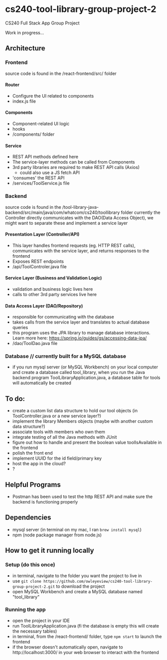# cs240-tool-library-group-project-2
CS240 Full Stack App Group Project

Work in progress...

## Architecture
### Frontend
source code is found in the /react-frontend/src/ folder
#### Router
- Configure the UI related to components
- index.js file
#### Components
- Component-related UI logic
- hooks
- /components/ folder
#### Service
- REST API methods defined here
- The service-layer methods can be called from Components
- 3rd party libraries are required to make REST API calls (Axios)
	- could also use a JS fetch API
- 'consumes' the REST API
- /services/ToolService.js file

### Backend 
source code is found in the /tool-library-java-backend/src/main/java/com/whatcom/cs240/toollibrary folder
currently the Controller directly communicates with the DAO(Data Access Object), we might want to separate these and implement a service layer
#### Presentation Layer (Controller/API)
- This layer handles frontend requests (eg. HTTP REST calls), communicates with the service layer, and returns responses to the frontend
- Exposes REST endpoints
- /api/ToolControler.java file
#### Service Layer (Business and Validation Logic)
- validation and business logic lives here
- calls to other 3rd party services live here
#### Data Access Layer (DAO/Repository)
- responsible for communicating with the database
- takes calls from the service layer and translates to actual database queries
- this program uses the JPA library to manage database interactions.  Learn more here: https://spring.io/guides/gs/accessing-data-jpa/
- /dao/ToolDao.java file
### Database // currently built for a MySQL database
- if you run mysql server (or MySQL Workbench) on your local computer and create a database called tool_library, when you run the Java backend program ToolLibraryApplication.java, a database table for tools will automatically be created

## To do:
- create a custom list data structure to hold our tool objects (in ToolController.java or a new service layer?)
- implement the library Members objects (maybe with another custom data structure?)
- associate tools with members who own them
- integrate testing of all the Java methods with JUnit
- figure out how to handle and present the boolean value toolIsAvailable in the frontend
- polish the front end
- implement UUID for the id field/primary key
- host the app in the cloud?
- ?

## Helpful Programs
- Postman has been used to test the http REST API and make sure the backend is functioning properly

## Dependencies
- mysql server (in terminal on my mac, I ran `brew install mysql`)
- npm (node package manager from node.js)

## How to get it running locally

### Setup (do this once)
- in terminal, navigate to the folder you want the project to live in
- use `git clone https://github.com/owleyeview/cs240-tool-library-group-project-2.git` to download the project
- open MySQL Workbench and create a MySQL database named "tool_library"

### Running the app
- open the project in your IDE
- run ToolLibraryApplication.java (fi the database is empty this will create the necessary tables)
- in terminal, from the /react-frontend/ folder, type `npm start` to launch the frontend
- if the browser doesn't automatically open, navigate to  http://localhost:3000/ in your web browser to interact with the frontend